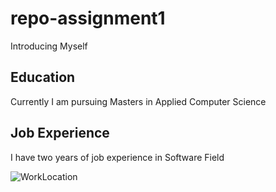 # repo-assignment1
 Introducing Myself


## Education

Currently I am pursuing Masters in Applied Computer Science 

## Job Experience

I have two years of job experience in Software Field

![WorkLocation](https://www.google.com/search?q=virtusa+india+hyderabad+address&rlz=1C1GCEA_enUS914US914&sxsrf=ALeKk00RFM-H01DF6JfojACp8cDWq_rRDw:1598322907191&source=lnms&tbm=isch&sa=X&ved=2ahUKEwj_gfroqLXrAhUIeKwKHVpfASkQ_AUoA3oECA0QBQ&biw=1280&bih=578)
